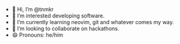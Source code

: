 - 👋 Hi, I’m @tnmkr
- 👀 I’m interested developing software.
- 🌱 I’m currently learning neovim, git and whatever comes my way.
- 💞️ I’m looking to collaborate on hackathons.
- 😄 Pronouns: he/him

<!---
tnmkr/tnmkr is a ✨ special ✨ repository because its `README.md` (this file) appears on your GitHub profile.
You can click the Preview link to take a look at your changes.
--->
